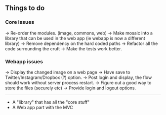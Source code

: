 ## Things to do


### Core issues
-> Re-order the modules. (image, commons, web)
-> Make mosaic into a library that can be used in the web app (ie webapp is now a different library)
-> Remove dependency on the hard coded paths
-> Refactor all the code surrounding the cruft
-> Make the tests work better.

### Webapp issues

-> Display the changed image on a web page
-> Have save to Twitter/Instagram/Dropbox (?) option.
-> Post login and display, the flow should work without server process restart.
-> Figure out a good way to store the files (securely etc)
-> Provide login and logout options.


---------
- A "library" that has all the "core stuff"
- A Web app part with the MVC
